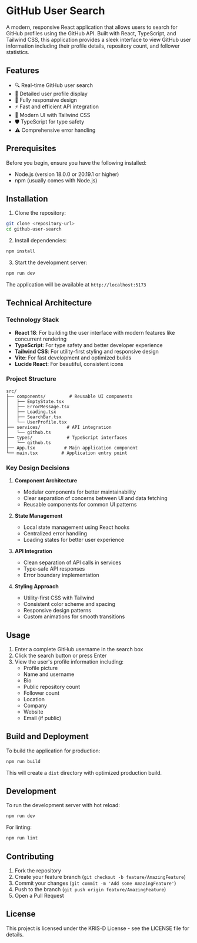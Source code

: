 # GitHub User Search

A modern, responsive React application that allows users to search for GitHub profiles using the GitHub API. Built with React, TypeScript, and Tailwind CSS, this application provides a sleek interface to view GitHub user information including their profile details, repository count, and follower statistics.

## Features

- 🔍 Real-time GitHub user search
- 👤 Detailed user profile display
- 📱 Fully responsive design
- ⚡ Fast and efficient API integration
- 🎨 Modern UI with Tailwind CSS
- 🛡️ TypeScript for type safety
- ⚠️ Comprehensive error handling

## Prerequisites

Before you begin, ensure you have the following installed:
- Node.js (version 18.0.0 or 20.19.1 or higher)
- npm (usually comes with Node.js)

## Installation

1. Clone the repository:
```bash
git clone <repository-url>
cd github-user-search
```

2. Install dependencies:
```bash
npm install
```

3. Start the development server:
```bash
npm run dev
```

The application will be available at `http://localhost:5173`

## Technical Architecture

### Technology Stack

- **React 18**: For building the user interface with modern features like concurrent rendering
- **TypeScript**: For type safety and better developer experience
- **Tailwind CSS**: For utility-first styling and responsive design
- **Vite**: For fast development and optimized builds
- **Lucide React**: For beautiful, consistent icons

### Project Structure

```
src/
├── components/         # Reusable UI components
│   ├── EmptyState.tsx
│   ├── ErrorMessage.tsx
│   ├── Loading.tsx
│   ├── SearchBar.tsx
│   └── UserProfile.tsx
├── services/          # API integration
│   └── github.ts
├── types/             # TypeScript interfaces
│   └── github.ts
├── App.tsx           # Main application component
└── main.tsx         # Application entry point
```

### Key Design Decisions

1. **Component Architecture**
   - Modular components for better maintainability
   - Clear separation of concerns between UI and data fetching
   - Reusable components for common UI patterns

2. **State Management**
   - Local state management using React hooks
   - Centralized error handling
   - Loading states for better user experience

3. **API Integration**
   - Clean separation of API calls in services
   - Type-safe API responses
   - Error boundary implementation

4. **Styling Approach**
   - Utility-first CSS with Tailwind
   - Consistent color scheme and spacing
   - Responsive design patterns
   - Custom animations for smooth transitions

## Usage

1. Enter a complete GitHub username in the search box
2. Click the search button or press Enter
3. View the user's profile information including:
   - Profile picture
   - Name and username
   - Bio
   - Public repository count
   - Follower count
   - Location
   - Company
   - Website
   - Email (if public)

## Build and Deployment

To build the application for production:

```bash
npm run build
```

This will create a `dist` directory with optimized production build.

## Development

To run the development server with hot reload:

```bash
npm run dev
```

For linting:

```bash
npm run lint
```

## Contributing

1. Fork the repository
2. Create your feature branch (`git checkout -b feature/AmazingFeature`)
3. Commit your changes (`git commit -m 'Add some AmazingFeature'`)
4. Push to the branch (`git push origin feature/AmazingFeature`)
5. Open a Pull Request

## License

This project is licensed under the KRIS-D License - see the LICENSE file for details.

